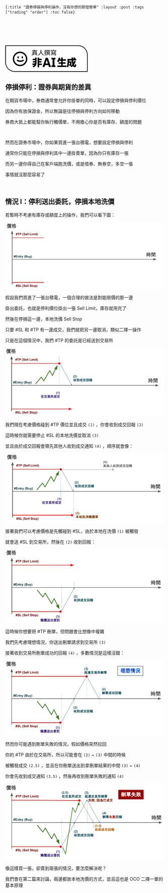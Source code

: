     {:title "證券停損與停利操作，沒有你想的那麼簡單" :layout :post :tags ["trading" "order"] :toc false}


# 　

![img](../../img/not-by-ai/tw/written-by-human/svg/Written-By-Human-Not-By-AI-Badge-white.svg)


## 停損停利：證券與期貨的差異

在期貨市場中，券商通常會允許你掛單的同時，可以設定停損與停利價位

因為你有放保證金，所以無論是往停損與停利方向如何移動

券商大抵上都能幫你執行觸價單，不用擔心你是否有庫存、額度的問題

<br />

然而在證券市場中，你如果買進一張台積電，想要設定停損與停利

通常你只能在停損與停利其中一邊掛賣單，因為你只有庫存一張

而另一邊你得自己在客戶端跑洗價，或是借券、無券空，多空一張

事情就沒那麼容易了

<br />


## 情況 I：停利送出委託，停損本地洗價

若暫時不考慮有庫存或額度上的操作，我們可以看下圖：

![img](../../img/2023-12/20231215_1.png)

假設我們買進了一張台積電，一個合理的做法是對能限價的那一邊

掛出委託，也就是停利價位掛出一張 Sell Limit，庫存就用完了

然後在停損這一邊，本地洗價 Sell Stop

只要 #SL 和 #TP 有一邊成交，我們就把另一邊取消，類似二擇一操作

只是在這個情況中，我們 #TP 的委託是已經送到交易所

![img](../../img/2023-12/20231215_2.png)

我們現在考慮價格碰到 #TP 價位並且成交 `(1)` ，你會收到成交回報 `(2)`

這時候你就需要停止 #SL 的本地洗價並取消 `(3)`

並且由於成交回報會領先其他人收到成交通知 `(4)` ，順序就會像：

![img](../../img/2023-12/20231215_3.png)

接著我們可以考慮價格是先觸碰到 #SL，由於本地在洗價 `(1)` 被觸發

就會送 #SL 到交易所，然後在 `(2)` 收到回報：

![img](../../img/2023-12/20231215_4.png)

這時候你想要把 #TP 刪單，但問題會比想像中複雜

我們先考慮理想情況，你送出刪單請求到交易所 `(3)`

接著收到交易所刪單成功的回報 `(4)` ，多數情況是這樣沒錯：

![img](../../img/2023-12/20231215_5.png)

然而你可能遇到刪單失敗的情況，假如價格突然拉回

你的 #TP 由於在交易所，所以可能會在 `(2)` ~ `(3)` 中間的時候

被觸發成交 `(2.5)` ，並且在你刪單送出到拿刪單結果的中間 `(3)` ~ `(4)`

你會先收到成交通知 `(3.5)` ，然後再收到刪單失敗的通知 `(4)`

![img](../../img/2023-12/20231215_6.png)

像這樣買一張，卻賣到兩張的情況，要怎麼解決呢？

我們會在第二篇來討論，兩邊都放本地洗價的方式，並且這也是 OCO 二擇一單的基本原理

<br />

